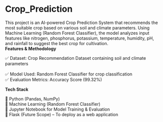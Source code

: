 # Crop_Prediction
This project is an AI-powered Crop Prediction System that recommends the most suitable crop based on various soil and climate parameters. Using Machine Learning (Random Forest Classifier), the model analyzes input features like nitrogen, phosphorus, potassium, temperature, humidity, pH, and rainfall to suggest the best crop for cultivation. <br>
**Features & Methodology** <br>  

✅ Dataset: Crop Recommendation Dataset containing soil and climate parameters <br>   
✅ Model Used: Random Forest Classifier for crop classification  <br>
✅ Evaluation Metrics: Accuracy Score (99.32%) <br>

**Tech Stack** <br> 

🔹 Python (Pandas, NumPy)  <br>
🔹 Machine Learning (Random Forest Classifier) <br> 
🔹 Jupyter Notebook for Model Training & Evaluation <br> 
🔹 Flask (Future Scope) – To deploy as a web application <br>
